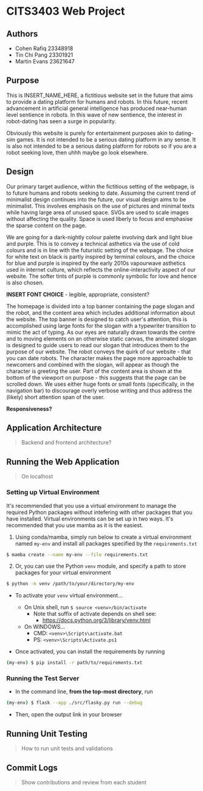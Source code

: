 # CITS3403 Web Project

## Authors
- Cohen Rafiq 23348918
- Tin Chi Pang 23301921
- Martin Evans 23621647

## Purpose
This is INSERT_NAME_HERE, a fictitious website set in the future that aims to provide a dating platform for humans and robots. In this future, recent advancement in artificial general intelligence has produced near-human level sentience in robots. In this wave of new sentience, the interest in robot-dating has seen a surge in popularity.

Obviously this website is purely for entertainment purposes akin to dating-sim games. It is not intended to be a serious dating platform in any sense. It is also not intended to be a serious dating platform for robots so if you are a robot seeking love, then uhhh maybe go look elsewhere.

## Design
Our primary target audience, within the fictitious setting of the webpage, is to future humans and robots seeking to date. Assuming the current trend of minimalist design continues into the future, our visual design aims to be minimalist. This involves emphasis on the use of pictures and minimal texts while having large area of unused space. SVGs are used to scale images without affecting the quality. Space is used liberly to focus and emphasise the sparse content on the page.

We are going for a dark-nightly colour palette involving dark and light blue and purple. This is to convey a technical asthetics via the use of cold colours and is in line with the futuristic setting of the webpage. The choice for white text on black is partly inspired by terminal colours, and the choice for blue and purple is inspired by the early 2010s vapourwave asthetics used in internet culture, which reflects the online-interactivity aspect of our website. The softer tints of purple is commonly symbolic for love and hence is also chosen.

**INSERT FONT CHOICE** - legible, appropriate, consistent?

The homepage is divided into a top banner containing the page slogan and the robot, and the content area which includes additional information about the website. The top banner is designed to catch user's attention, this is accomplished using large fonts for the slogan with a typewriter transition to mimic the act of typing. As our eyes are naturally drawn towards the centre and to moving elements on an otherwise static canvas, the animated slogan is designed to guide users to read our slogan that introduces them to the purpose of our website. The robot conveys the quirk of our website - that you can date robots. The character makes the page more approachable to newcomers and combined with the slogan, will appear as though the character is greeting the user. Part of the content area is shown at the bottom of the viewport on purpose - this suggests that the page can be scrolled down. We uses either huge fonts or small fonts (specifically, in the navigation bar) to discourage overly verbose writing and thus address the (likely) short attention span of the user.

**Responsiveness?**


## Application Architecture
> Backend and frontend architecture?


## Running the Web Application
> On localhost
### Setting up Virtual Environment
It's recommended that you use a virtual environment to manage the required Python packages without intefering with other packages that you have installed. Virtual environments can be set up in two ways. It's recommended that you use mamba as it is the easiest.
1. Using conda/mamba, simply run below to create a virtual environment named `my-env` and install all packages specified by the `requirements.txt`
```bash
$ mamba create --name my-env --file requirements.txt
```
2. Or, you can use the Python `venv` module, and specify a path to store packages for your virtual environment
```bash
$ python -m venv /path/to/your/directory/my-env
```
- To activate your `venv` virtual environment...
    - On Unix shell, run `$ source <venv>/bin/activate`
        - Note that suffix of activate depends on shell see:
            - https://docs.python.org/3/library/venv.html
    - On WINDOWS...
        - CMD: `<venv>\Scripts\activate.bat`
        - PS: `<venv>\Scripts\Activate.ps1`
  
- Once activated, you can install the requirements by running
```bash
(my-env) $ pip install -r path/to/requirements.txt
```

### Running the Test Server
- In the command line, **from the top-most directory**, run
```bash
(my-env) $ flask --app ./src/flasky.py run --debug
```
- Then, open the output link in your browser


## Running Unit Testing
> How to run unit tests and validations


## Commit Logs
> Show contributions and review from each student
